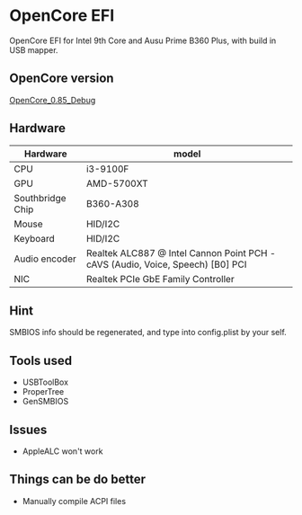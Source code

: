 # OpenCore EFI
OpenCore EFI for Intel 9th Core and Ausu Prime B360 Plus, with build in USB mapper.

## OpenCore version
[OpenCore_0.85_Debug](https://github.com/acidanthera/OpenCorePkg/releases/tag/0.8.5)

## Hardware
| Hardware | model |
| ---- | ---- |
| CPU | i3-9100F |
| GPU | AMD-5700XT |
| Southbridge Chip | B360-A308 |
| Mouse | HID/I2C |
| Keyboard | HID/I2C |
| Audio encoder | Realtek ALC887 @ Intel Cannon Point PCH - cAVS (Audio, Voice, Speech) [B0]	PCI |
| NIC | Realtek PCIe GbE Family Controller |

## Hint
SMBIOS info should be regenerated, and type into config.plist by your self.

## Tools used
- USBToolBox
- ProperTree
- GenSMBIOS

## Issues

- AppleALC won't work

## Things can be do better

- Manually compile ACPI files